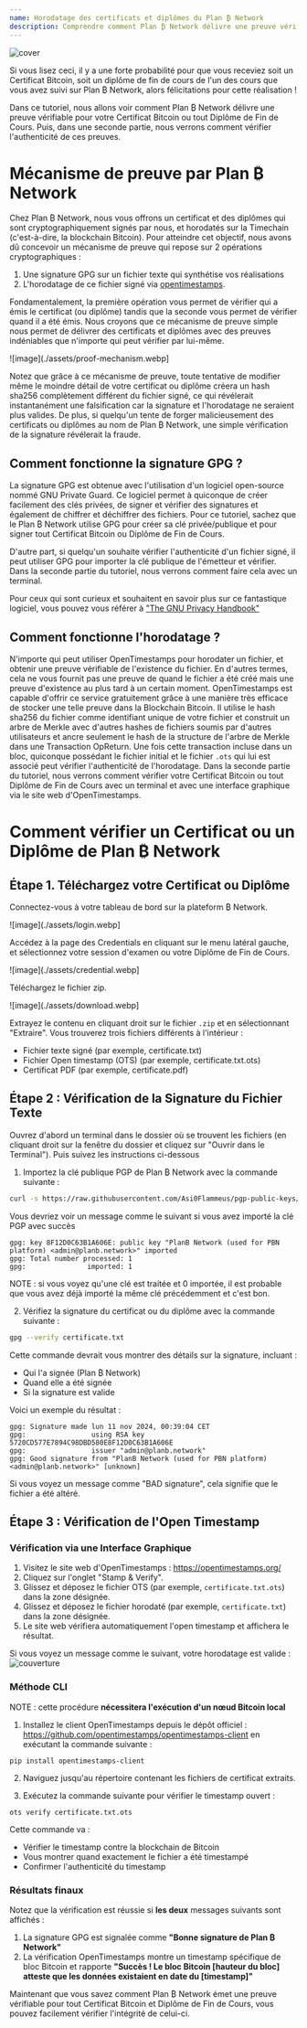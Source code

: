 ```yaml
---
name: Horodatage des certificats et diplômes du Plan ₿ Network
description: Comprendre comment Plan ₿ Network délivre une preuve vérifiable pour votre certificat et diplômes
---
```


![cover](assets/cover.webp)

Si vous lisez ceci, il y a une forte probabilité pour que vous receviez soit un Certificat Bitcoin, soit un diplôme de fin de cours de l'un des cours que vous avez suivi sur Plan ₿ Network, alors félicitations pour cette réalisation !

Dans ce tutoriel, nous allons voir comment Plan ₿ Network délivre une preuve vérifiable pour votre Certificat Bitcoin ou tout Diplôme de Fin de Cours. Puis, dans une seconde partie, nous verrons comment vérifier l'authenticité de ces preuves.

# Mécanisme de preuve par Plan ₿ Network

Chez Plan ₿ Network, nous vous offrons un certificat et des diplômes qui sont cryptographiquement signés par nous, et horodatés sur la Timechain (c'est-à-dire, la blockchain Bitcoin). Pour atteindre cet objectif, nous avons dû concevoir un mécanisme de preuve qui repose sur 2 opérations cryptographiques :

1. Une signature GPG sur un fichier texte qui synthétise vos réalisations
2. L'horodatage de ce fichier signé via [opentimestamps](https://opentimestamps.org/).

Fondamentalement, la première opération vous permet de vérifier qui a émis le certificat (ou diplôme) tandis que la seconde vous permet de vérifier quand il a été émis.
Nous croyons que ce mécanisme de preuve simple nous permet de délivrer des certificats et diplômes avec des preuves indéniables que n'importe qui peut vérifier par lui-même.

![image](./assets/proof-mechanism.webp]

Notez que grâce à ce mécanisme de preuve, toute tentative de modifier même le moindre détail de votre certificat ou diplôme créera un hash sha256 complètement différent du fichier signé, ce qui révélerait instantanément une falsification car la signature et l'horodatage ne seraient plus valides. De plus, si quelqu'un tente de forger malicieusement des certificats ou diplômes au nom de Plan ₿ Network, une simple vérification de la signature révélerait la fraude.

## Comment fonctionne la signature GPG ?

La signature GPG est obtenue avec l'utilisation d'un logiciel open-source nommé GNU Private Guard. Ce logiciel permet à quiconque de créer facilement des clés privées, de signer et vérifier des signatures et également de chiffrer et déchiffrer des fichiers. Pour ce tutoriel, sachez que le Plan ₿ Network utilise GPG pour créer sa clé privée/publique et pour signer tout Certificat Bitcoin ou Diplôme de Fin de Cours.

D'autre part, si quelqu'un souhaite vérifier l'authenticité d'un fichier signé, il peut utiliser GPG pour importer la clé publique de l'émetteur et vérifier. Dans la seconde partie du tutoriel, nous verrons comment faire cela avec un terminal.

Pour ceux qui sont curieux et souhaitent en savoir plus sur ce fantastique logiciel, vous pouvez vous référer à ["The GNU Privacy Handbook"](https://www.gnupg.org/gph/en/manual/x135.html)

## Comment fonctionne l'horodatage ?

N'importe qui peut utiliser OpenTimestamps pour horodater un fichier, et obtenir une preuve vérifiable de l'existence du fichier. En d'autres termes, cela ne vous fournit pas une preuve de quand le fichier a été créé mais une preuve d'existence au plus tard à un certain moment.
OpenTimestamps est capable d'offrir ce service gratuitement grâce à une manière très efficace de stocker une telle preuve dans la Blockchain Bitcoin. Il utilise le hash sha256 du fichier comme identifiant unique de votre fichier et construit un arbre de Merkle avec d'autres hashes de fichiers soumis par d'autres utilisateurs et ancre seulement le hash de la structure de l'arbre de Merkle dans une Transaction OpReturn.
Une fois cette transaction incluse dans un bloc, quiconque possédant le fichier initial et le fichier `.ots` qui lui est associé peut vérifier l'authenticité de l'horodatage. Dans la seconde partie du tutoriel, nous verrons comment vérifier votre Certificat Bitcoin ou tout Diplôme de Fin de Cours avec un terminal et avec une interface graphique via le site web d'OpenTimestamps.

# Comment vérifier un Certificat ou un Diplôme de Plan ₿ Network

## Étape 1. Téléchargez votre Certificat ou Diplôme

Connectez-vous à votre tableau de bord sur la plateform ₿ Network.

![image](./assets/login.webp]

Accédez à la page des Credentials en cliquant sur le menu latéral gauche, et sélectionnez votre session d'examen ou votre Diplôme de Fin de Cours.

![image](./assets/credential.webp]

Téléchargez le fichier zip.

![image](./assets/download.webp]

Extrayez le contenu en cliquant droit sur le fichier `.zip` et en sélectionnant "Extraire". Vous trouverez trois fichiers différents à l'intérieur :

- Fichier texte signé (par exemple, certificate.txt)
- Fichier Open timestamp (OTS) (par exemple, certificate.txt.ots)
- Certificat PDF (par exemple, certificate.pdf)

## Étape 2 : Vérification de la Signature du Fichier Texte

Ouvrez d'abord un terminal dans le dossier où se trouvent les fichiers (en cliquant droit sur la fenêtre du dossier et cliquez sur "Ouvrir dans le Terminal"). Puis suivez les instructions ci-dessous

1. Importez la clé publique PGP de Plan ₿ Network avec la commande suivante :

```bash
curl -s https://raw.githubusercontent.com/Asi0Flammeus/pgp-public-keys/master/planb-network-pk.asc | gpg --import
```

Vous devriez voir un message comme le suivant si vous avez importé la clé PGP avec succès

```
gpg: key 8F12D0C63B1A606E: public key "PlanB Network (used for PBN platform) <admin@planb.network>" imported
gpg: Total number processed: 1
gpg:               imported: 1
```

NOTE : si vous voyez qu'une clé est traitée et 0 importée, il est probable que vous avez déjà importé la même clé précédemment et c'est bon.

2. Vérifiez la signature du certificat ou du diplôme avec la commande suivante :

```bash
gpg --verify certificate.txt
```

Cette commande devrait vous montrer des détails sur la signature, incluant :

- Qui l'a signée (Plan ₿ Network)
- Quand elle a été signée
- Si la signature est valide

Voici un exemple du résultat :

```
gpg: Signature made lun 11 nov 2024, 00:39:04 CET
gpg:                using RSA key 5720CD577E7894C98DBD580E8F12D0C63B1A606E
gpg:                issuer "admin@planb.network"
gpg: Good signature from "PlanB Network (used for PBN platform) <admin@planb.network>" [unknown]
```

Si vous voyez un message comme "BAD signature", cela signifie que le fichier a été altéré.

## Étape 3 : Vérification de l'Open Timestamp

### Vérification via une Interface Graphique

1. Visitez le site web d'OpenTimestamps : https://opentimestamps.org/
2. Cliquez sur l'onglet "Stamp & Verify".
3. Glissez et déposez le fichier OTS (par exemple, `certificate.txt.ots`) dans la zone désignée.
4. Glissez et déposez le fichier horodaté (par exemple, `certificate.txt`) dans la zone désignée.
5. Le site web vérifiera automatiquement l'open timestamp et affichera le résultat.

Si vous voyez un message comme le suivant, votre horodatage est valide :
![couverture](assets/opentimestamp_wegui_verified.webp)

### Méthode CLI

NOTE : cette procédure **nécessitera l'exécution d'un nœud Bitcoin local**

1. Installez le client OpenTimestamps depuis le dépôt officiel : https://github.com/opentimestamps/opentimestamps-client en exécutant la commande suivante :

```
pip install opentimestamps-client
```

2. Naviguez jusqu'au répertoire contenant les fichiers de certificat extraits.

3. Exécutez la commande suivante pour vérifier le timestamp ouvert :

```
ots verify certificate.txt.ots
```

Cette commande va :

- Vérifier le timestamp contre la blockchain de Bitcoin
- Vous montrer quand exactement le fichier a été timestampé
- Confirmer l'authenticité du timestamp

### Résultats finaux

Notez que la vérification est réussie si **les deux** messages suivants sont affichés :

1. La signature GPG est signalée comme **"Bonne signature de Plan ₿ Network"**
2. La vérification OpenTimestamps montre un timestamp spécifique de bloc Bitcoin et rapporte **"Succès ! Le bloc Bitcoin [hauteur du bloc] atteste que les données existaient en date du [timestamp]"**

Maintenant que vous savez comment Plan ₿ Network émet une preuve vérifiable pour tout Certificat Bitcoin et Diplôme de Fin de Cours, vous pouvez facilement vérifier l'intégrité de celui-ci.
